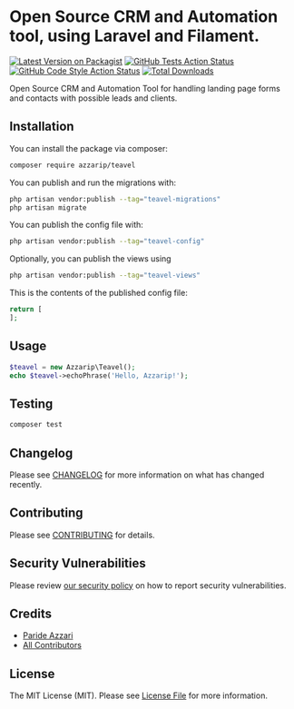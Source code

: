 # Open Source CRM and Automation tool, using Laravel and Filament.

[![Latest Version on Packagist](https://img.shields.io/packagist/v/azzarip/teavel.svg?style=flat-square)](https://packagist.org/packages/azzarip/teavel)
[![GitHub Tests Action Status](https://img.shields.io/github/actions/workflow/status/azzarip/teavel/run-tests.yml?branch=main&label=tests&style=flat-square)](https://github.com/azzarip/teavel/actions?query=workflow%3Arun-tests+branch%3Amain)
[![GitHub Code Style Action Status](https://img.shields.io/github/actions/workflow/status/azzarip/teavel/fix-php-code-style-issues.yml?branch=main&label=code%20style&style=flat-square)](https://github.com/azzarip/teavel/actions?query=workflow%3A"Fix+PHP+code+style+issues"+branch%3Amain)
[![Total Downloads](https://img.shields.io/packagist/dt/azzarip/teavel.svg?style=flat-square)](https://packagist.org/packages/azzarip/teavel)



Open Source CRM and Automation Tool for handling landing page forms and contacts with possible leads and clients. 

## Installation

You can install the package via composer:

```bash
composer require azzarip/teavel
```

You can publish and run the migrations with:

```bash
php artisan vendor:publish --tag="teavel-migrations"
php artisan migrate
```

You can publish the config file with:

```bash
php artisan vendor:publish --tag="teavel-config"
```

Optionally, you can publish the views using

```bash
php artisan vendor:publish --tag="teavel-views"
```

This is the contents of the published config file:

```php
return [
];
```

## Usage

```php
$teavel = new Azzarip\Teavel();
echo $teavel->echoPhrase('Hello, Azzarip!');
```

## Testing

```bash
composer test
```

## Changelog

Please see [CHANGELOG](CHANGELOG.md) for more information on what has changed recently.

## Contributing

Please see [CONTRIBUTING](.github/CONTRIBUTING.md) for details.

## Security Vulnerabilities

Please review [our security policy](../../security/policy) on how to report security vulnerabilities.

## Credits

- [Paride Azzari](https://github.com/azzarip)
- [All Contributors](../../contributors)

## License

The MIT License (MIT). Please see [License File](LICENSE.md) for more information.
